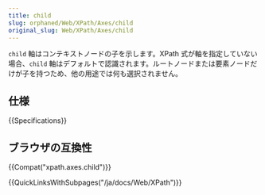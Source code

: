 ```yaml
---
title: child
slug: orphaned/Web/XPath/Axes/child
original_slug: Web/XPath/Axes/child
---
```


`child` 軸はコンテキストノードの子を示します。XPath 式が軸を指定していない場合、`child` 軸はデフォルトで認識されます。ルートノードまたは要素ノードだけが子を持つため、他の用途では何も選択されません。

## 仕様

{{Specifications}}

## ブラウザの互換性

{{Compat("xpath.axes.child")}}

{{QuickLinksWithSubpages("/ja/docs/Web/XPath")}}
